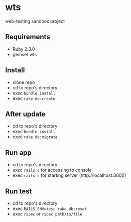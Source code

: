 # wts
web-testing sandbox project

## Requirements
* Ruby 2.3.0
* gemset wts

## Install
* clone repo
* cd to repo's directory
* exec `bundle install`
* exec `rake db:create`

## After update
* cd to repo's directory
* exec `bundle install`
* exec `rake db:migrate`

## Run app
* cd to repo's directory
* exec `rails c` for accessing to console
* exec `rails s` for starting server (http://localhost:3000)

## Run test
* cd to repo's directory
* exec `RAILS_ENV=test rake db:reset`
* exec `rspec` or `rspec path/to/file`
